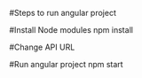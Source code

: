 #Steps to run angular project

#Install Node modules
npm install

#Change API URL

#Run angular project
npm start